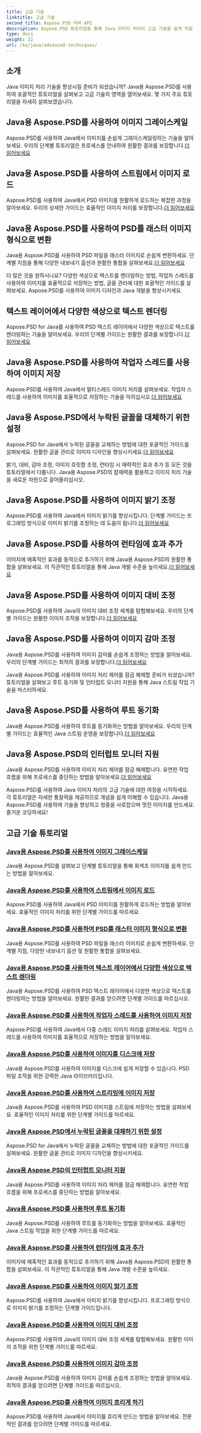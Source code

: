 ```yaml
---
title: 고급 기술
linktitle: 고급 기술
second_title: Aspose.PSD 자바 API
description: Aspose.PSD 튜토리얼을 통해 Java 이미지 처리의 고급 기술을 쉽게 익힐 수 있습니다. 그레이스케일, 로드, 변환, 텍스트 렌더링, 효율적인 저장 등!
type: docs
weight: 22
url: /ko/java/advanced-techniques/
---
```

## 소개

Java 이미지 처리 기술을 향상시킬 준비가 되셨습니까? Java용 Aspose.PSD를 사용하여 포괄적인 튜토리얼을 살펴보고 고급 기술의 영역을 열어보세요. 몇 가지 주요 튜토리얼을 자세히 살펴보겠습니다.

## Java용 Aspose.PSD를 사용하여 이미지 그레이스케일
 Aspose.PSD를 사용하여 Java에서 이미지를 손쉽게 그레이스케일링하는 기술을 알아보세요. 우리의 단계별 튜토리얼은 프로세스를 안내하여 원활한 결과를 보장합니다.[더 읽어보세요](./grayscale-image/)

## Java용 Aspose.PSD를 사용하여 스트림에서 이미지 로드
 Aspose.PSD를 사용하여 Java에서 PSD 이미지를 원활하게 로드하는 복잡한 과정을 알아보세요. 우리의 상세한 가이드는 효율적인 이미지 처리를 보장합니다.[더 읽어보세요](./loading-images-from-stream/)

## Java용 Aspose.PSD를 사용하여 PSD를 래스터 이미지 형식으로 변환
 Java용 Aspose.PSD를 사용하여 PSD 파일을 래스터 이미지로 손쉽게 변환하세요. 단계별 지침을 통해 다양한 내보내기 옵션과 원활한 통합을 살펴보세요.[더 읽어보세요](./convert-psd-to-raster-formats/)

더 많은 것을 원하시나요? 다양한 색상으로 텍스트를 렌더링하는 방법, 작업자 스레드를 사용하여 이미지를 효율적으로 저장하는 방법, 글꼴 관리에 대한 포괄적인 가이드를 살펴보세요. Aspose.PSD를 사용하여 이미지 디자인과 Java 개발을 향상시키세요.

## 텍스트 레이어에서 다양한 색상으로 텍스트 렌더링
 Aspose.PSD for Java를 사용하여 PSD 텍스트 레이어에서 다양한 색상으로 텍스트를 렌더링하는 기술을 알아보세요. 우리의 단계별 가이드는 원활한 결과를 보장합니다.[더 읽어보세요](./render-text-different-colors/)

## Java용 Aspose.PSD를 사용하여 작업자 스레드를 사용하여 이미지 저장
Aspose.PSD를 사용하여 Java에서 멀티스레드 이미지 처리를 살펴보세요. 작업자 스레드를 사용하여 이미지를 효율적으로 저장하는 기술을 익히십시오.[더 읽어보세요](./save-images-worker-threads/)

## Java용 Aspose.PSD에서 누락된 글꼴을 대체하기 위한 설정
 Aspose.PSD for Java에서 누락된 글꼴을 교체하는 방법에 대한 포괄적인 가이드를 살펴보세요. 원활한 글꼴 관리로 이미지 디자인을 향상시키세요.[더 읽어보세요](./settings-replacing-missing-fonts/)

밝기, 대비, 감마 조정, 이미지 흐릿함 조정, 런타임 시 매력적인 효과 추가 등 모든 것을 튜토리얼에서 다룹니다. Java용 Aspose.PSD의 잠재력을 활용하고 이미지 처리 기술을 새로운 차원으로 끌어올리십시오.

## Java용 Aspose.PSD를 사용하여 이미지 밝기 조정
 Aspose.PSD를 사용하여 Java에서 이미지 밝기를 향상시킵니다. 단계별 가이드는 프로그래밍 방식으로 이미지 밝기를 조정하는 데 도움이 됩니다.[더 읽어보세요](./adjust-brightness/)

## Java용 Aspose.PSD를 사용하여 런타임에 효과 추가
 이미지에 매혹적인 효과를 동적으로 추가하기 위해 Java용 Aspose.PSD의 원활한 통합을 살펴보세요. 이 직관적인 튜토리얼을 통해 Java 개발 수준을 높이세요.[더 읽어보세요](./add-effects-runtime/)

## Java용 Aspose.PSD를 사용하여 이미지 대비 조정
 Aspose.PSD를 사용하여 Java의 이미지 대비 조정 세계를 탐험해보세요. 우리의 단계별 가이드는 원활한 이미지 조작을 보장합니다.[더 읽어보세요](./adjust-contrast/)

## Java용 Aspose.PSD를 사용하여 이미지 감마 조정
 Java용 Aspose.PSD를 사용하여 이미지 감마를 손쉽게 조정하는 방법을 알아보세요. 우리의 단계별 가이드는 최적의 결과를 보장합니다.[더 읽어보세요](./adjust-gamma/)

Java용 Aspose.PSD를 사용하여 이미지 처리 제어를 잠금 해제할 준비가 되셨습니까? 튜토리얼을 살펴보고 루트 동기화 및 인터럽트 모니터 지원을 통해 Java 스트림 작업 기술을 마스터하세요.

## Java용 Aspose.PSD를 사용하여 루트 동기화
 Java용 Aspose.PSD를 사용하여 루트를 동기화하는 방법을 알아보세요. 우리의 단계별 가이드는 효율적인 Java 스트림 운영을 보장합니다.[더 읽어보세요](./synchronize-root/)

## Java용 Aspose.PSD의 인터럽트 모니터 지원
 Java용 Aspose.PSD를 사용하여 이미지 처리 제어를 잠금 해제합니다. 유연한 작업 흐름을 위해 프로세스를 중단하는 방법을 알아보세요.[더 읽어보세요](./support-interrupt-monitor/)

Aspose.PSD를 사용하여 Java 이미지 처리의 고급 기술에 대한 여정을 시작하세요. 각 튜토리얼은 자세한 통찰력을 제공하므로 개념을 쉽게 이해할 수 있습니다. Java용 Aspose.PSD를 사용하여 기술을 향상하고 청중을 사로잡으며 멋진 이미지를 만드세요. 즐거운 코딩하세요!
## 고급 기술 튜토리얼
### [Java용 Aspose.PSD를 사용하여 이미지 그레이스케일](./grayscale-image/)
Java용 Aspose.PSD를 살펴보고 단계별 튜토리얼을 통해 회색조 이미지를 쉽게 만드는 방법을 알아보세요.
### [Java용 Aspose.PSD를 사용하여 스트림에서 이미지 로드](./loading-images-from-stream/)
Aspose.PSD를 사용하여 Java에서 PSD 이미지를 원활하게 로드하는 방법을 알아보세요. 효율적인 이미지 처리를 위한 단계별 가이드를 따르세요.
### [Java용 Aspose.PSD를 사용하여 PSD를 래스터 이미지 형식으로 변환](./convert-psd-to-raster-formats/)
Java용 Aspose.PSD를 사용하여 PSD 파일을 래스터 이미지로 손쉽게 변환하세요. 단계별 지침, 다양한 내보내기 옵션 및 원활한 통합을 살펴보세요.
### [Java용 Aspose.PSD를 사용하여 텍스트 레이어에서 다양한 색상으로 텍스트 렌더링](./render-text-different-colors/)
Java용 Aspose.PSD를 사용하여 PSD 텍스트 레이어에서 다양한 색상으로 텍스트를 렌더링하는 방법을 알아보세요. 원활한 결과를 얻으려면 단계별 가이드를 따르십시오.
### [Java용 Aspose.PSD를 사용하여 작업자 스레드를 사용하여 이미지 저장](./save-images-worker-threads/)
Aspose.PSD를 사용하여 Java에서 다중 스레드 이미지 처리를 살펴보세요. 작업자 스레드를 사용하여 이미지를 효율적으로 저장하는 방법을 알아보세요.
### [Java용 Aspose.PSD를 사용하여 이미지를 디스크에 저장](./save-images-to-disk/)
Java용 Aspose.PSD를 사용하여 이미지를 디스크에 쉽게 저장할 수 있습니다. PSD 파일 조작을 위한 강력한 Java 라이브러리입니다.
### [Java용 Aspose.PSD를 사용하여 스트리밍에 이미지 저장](./save-images-to-stream/)
Java용 Aspose.PSD를 사용하여 PSD 이미지를 스트림에 저장하는 방법을 살펴보세요. 효율적인 이미지 처리를 위한 단계별 가이드를 따르세요.
### [Java용 Aspose.PSD에서 누락된 글꼴을 대체하기 위한 설정](./settings-replacing-missing-fonts/)
Aspose.PSD for Java에서 누락된 글꼴을 교체하는 방법에 대한 포괄적인 가이드를 살펴보세요. 원활한 글꼴 관리로 이미지 디자인을 향상시키세요.
### [Java용 Aspose.PSD의 인터럽트 모니터 지원](./support-interrupt-monitor/)
Java용 Aspose.PSD를 사용하여 이미지 처리 제어를 잠금 해제합니다. 유연한 작업 흐름을 위해 프로세스를 중단하는 방법을 알아보세요.
### [Java용 Aspose.PSD를 사용하여 루트 동기화](./synchronize-root/)
Java용 Aspose.PSD를 사용하여 루트를 동기화하는 방법을 알아보세요. 효율적인 Java 스트림 작업을 위한 단계별 가이드를 따르세요.
### [Java용 Aspose.PSD를 사용하여 런타임에 효과 추가](./add-effects-runtime/)
이미지에 매혹적인 효과를 동적으로 추가하기 위해 Java용 Aspose.PSD의 원활한 통합을 살펴보세요. 이 직관적인 튜토리얼을 통해 Java 개발 수준을 높이세요.
### [Java용 Aspose.PSD를 사용하여 이미지 밝기 조정](./adjust-brightness/)
Aspose.PSD를 사용하여 Java에서 이미지 밝기를 향상시킵니다. 프로그래밍 방식으로 이미지 밝기를 조정하는 단계별 가이드입니다. 
### [Java용 Aspose.PSD를 사용하여 이미지 대비 조정](./adjust-contrast/)
Aspose.PSD를 사용하여 Java의 이미지 대비 조정 세계를 탐험해보세요. 원활한 이미지 조작을 위한 단계별 가이드를 따르세요.
### [Java용 Aspose.PSD를 사용하여 이미지 감마 조정](./adjust-gamma/)
Java용 Aspose.PSD를 사용하여 이미지 감마를 손쉽게 조정하는 방법을 알아보세요. 최적의 결과를 얻으려면 단계별 가이드를 따르십시오.
### [Java용 Aspose.PSD를 사용하여 이미지 흐리게 하기](./blur-image/)
Aspose.PSD를 사용하여 Java에서 이미지를 흐리게 만드는 방법을 알아보세요. 전문적인 결과를 얻으려면 단계별 가이드를 따르세요.